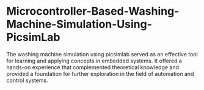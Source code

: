 # Microcontroller-Based-Washing-Machine-Simulation-Using-PicsimLab
 The washing machine simulation using picsimlab served as an effective
 tool for learning and applying concepts in embedded systems. It offered a
 hands-on experience that complemented theoretical knowledge and
 provided a foundation for further exploration in the field of automation and
 control systems.
